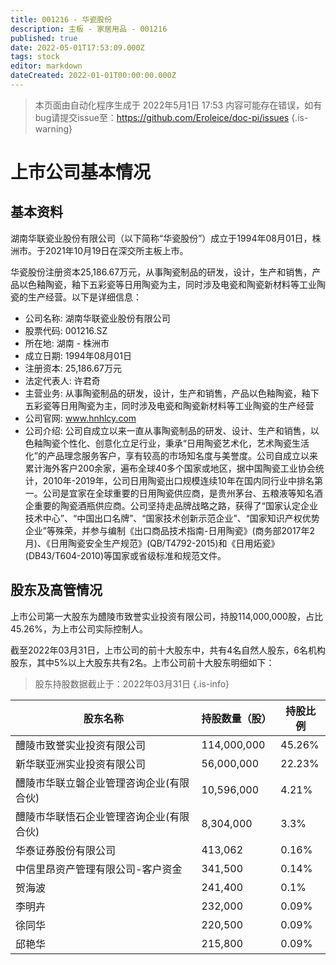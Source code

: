 ```yaml
---
title: 001216 - 华瓷股份
description: 主板 - 家居用品 - 001216
published: true
date: 2022-05-01T17:53:09.000Z
tags: stock
editor: markdown
dateCreated: 2022-01-01T00:00:00.000Z
---
```


> 本页面由自动化程序生成于 2022年5月1日 17:53
> 内容可能存在错误，如有bug请提交issue至：https://github.com/Eroleice/doc-pi/issues
{.is-warning}

# 上市公司基本情况

## 基本资料

湖南华联瓷业股份有限公司（以下简称“华瓷股份”）成立于1994年08月01日，株洲市。于2021年10月19日在深交所主板上市。

华瓷股份注册资本25,186.67万元，从事陶瓷制品的研发，设计，生产和销售，产品以色釉陶瓷，釉下五彩瓷等日用陶瓷为主，同时涉及电瓷和陶瓷新材料等工业陶瓷的生产经营。以下是详细信息：

- 公司名称: 湖南华联瓷业股份有限公司
- 股票代码: 001216.SZ
- 所在地: 湖南 - 株洲市
- 成立日期: 1994年08月01日
- 注册资本: 25,186.67万元
- 法定代表人: 许君奇
- 主营业务: 从事陶瓷制品的研发，设计，生产和销售，产品以色釉陶瓷，釉下五彩瓷等日用陶瓷为主，同时涉及电瓷和陶瓷新材料等工业陶瓷的生产经营
- 公司官网: www.hnhlcy.com
- 公司介绍: 公司自成立以来一直从事陶瓷制品的研发、设计、生产和销售，以色釉陶瓷个性化、创意化立足行业，秉承“日用陶瓷艺术化，艺术陶瓷生活化”的产品理念服务客户，享有较高的市场知名度与美誉度。公司自成立以来累计海外客户200余家，遍布全球40多个国家或地区，据中国陶瓷工业协会统计，2010年-2019年，公司日用陶瓷出口规模连续10年在国内同行业中排名第一。公司是宜家在全球重要的日用陶瓷供应商，是贵州茅台、五粮液等知名酒企重要的陶瓷酒瓶供应商。公司坚持走品牌战略之路，获得了“国家认定企业技术中心”、“中国出口名牌”、“国家技术创新示范企业”、“国家知识产权优势企业”等殊荣，并参与编制《出口商品技术指南-日用陶瓷》(商务部2017年2月)、《日用陶瓷安全生产规范》(QB/T4792-2015)和《日用炻瓷》(DB43/T604-2010)等国家或省级标准和规范文件。


## 股东及高管情况

上市公司第一大股东为醴陵市致誉实业投资有限公司，持股114,000,000股，占比45.26%，为上市公司实际控制人。

截至2022年03月31日，上市公司的前十大股东中，共有4名自然人股东，6名机构股东，其中5%以上大股东共有2名。上市公司前十大股东明细如下：

> 股东持股数据截止于：2022年03月31日
{.is-info}

| 股东名称 | 持股数量（股） | 持股比例 |
| --- | --- | --- |
| 醴陵市致誉实业投资有限公司 | 114,000,000 | 45.26% |
| 新华联亚洲实业投资有限公司 | 56,000,000 | 22.23% |
| 醴陵市华联立磐企业管理咨询企业(有限合伙) | 10,596,000 | 4.21% |
| 醴陵市华联悟石企业管理咨询企业(有限合伙) | 8,304,000 | 3.3% |
| 华泰证券股份有限公司 | 413,062 | 0.16% |
| 中信里昂资产管理有限公司-客户资金 | 341,500 | 0.14% |
| 贺海波 | 241,400 | 0.1% |
| 李明卉 | 232,000 | 0.09% |
| 徐同华 | 220,500 | 0.09% |
| 邱艳华 | 215,800 | 0.09% |




